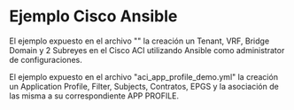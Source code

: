 # Ejemplo Cisco Ansible

El ejemplo expuesto en el archivo "" la creación un Tenant, VRF, Bridge Domain y 2 Subreyes en el Cisco ACI utilizando Ansible como administrator de configuraciones.



El ejemplo expuesto en el archivo "aci_app_profile_demo.yml" la creación un Application Profile, Filter, Subjects, Contratos, EPGS y la asociación de las misma a su correspondiente APP PROFILE.
